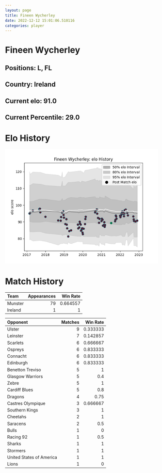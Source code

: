 ```yaml
---  
layout: page  
title: Fineen Wycherley  
date: 2022-12-12 15:01:06.510116  
categories: player  
---
```

# Fineen Wycherley

## Positions: L, FL

## Country: Ireland

## Current elo: 91.0

## Current Percentile: 29.0

# Elo History


![elo history](history_FineenWycherley.png)
# Match History


| Team    |   Appearances |   Win Rate |
|:--------|--------------:|-----------:|
| Munster |            79 |   0.664557 |
| Ireland |             1 |   1        |

| Opponent                 |   Matches |   Win Rate |
|:-------------------------|----------:|-----------:|
| Ulster                   |         9 |   0.333333 |
| Leinster                 |         7 |   0.142857 |
| Scarlets                 |         6 |   0.666667 |
| Ospreys                  |         6 |   0.833333 |
| Connacht                 |         6 |   0.833333 |
| Edinburgh                |         6 |   0.833333 |
| Benetton Treviso         |         5 |   1        |
| Glasgow Warriors         |         5 |   0.4      |
| Zebre                    |         5 |   1        |
| Cardiff Blues            |         5 |   0.8      |
| Dragons                  |         4 |   0.75     |
| Castres Olympique        |         3 |   0.666667 |
| Southern Kings           |         3 |   1        |
| Cheetahs                 |         2 |   1        |
| Saracens                 |         2 |   0.5      |
| Bulls                    |         1 |   0        |
| Racing 92                |         1 |   0.5      |
| Sharks                   |         1 |   1        |
| Stormers                 |         1 |   1        |
| United States of America |         1 |   1        |
| Lions                    |         1 |   0        |